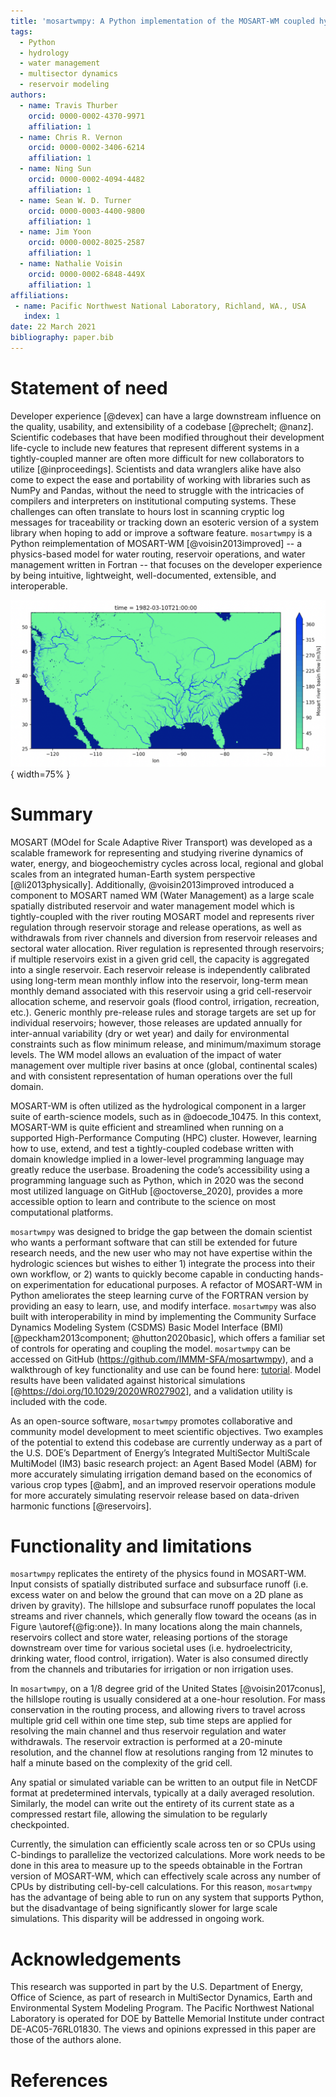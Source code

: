 ```yaml
---
title: 'mosartwmpy: A Python implementation of the MOSART-WM coupled hydrologic routing and water management model'
tags:
  - Python
  - hydrology
  - water management
  - multisector dynamics
  - reservoir modeling
authors:
  - name: Travis Thurber
    orcid: 0000-0002-4370-9971
    affiliation: 1
  - name: Chris R. Vernon
    orcid: 0000-0002-3406-6214
    affiliation: 1
  - name: Ning Sun
    orcid: 0000-0002-4094-4482
    affiliation: 1
  - name: Sean W. D. Turner
    orcid: 0000-0003-4400-9800
    affiliation: 1
  - name: Jim Yoon
    orcid: 0000-0002-8025-2587
    affiliation: 1
  - name: Nathalie Voisin
    orcid: 0000-0002-6848-449X
    affiliation: 1
affiliations:
 - name: Pacific Northwest National Laboratory, Richland, WA., USA
   index: 1
date: 22 March 2021
bibliography: paper.bib
---
```


# Statement of need
Developer experience [@devex] can have a large downstream influence on the quality, usability, and extensibility of a codebase [@prechelt; @nanz]. Scientific codebases that have been modified throughout their development life-cycle to include new features that represent different systems in a tightly-coupled manner are often more difficult for new collaborators to utilize [@inproceedings]. Scientists and data wranglers alike have also come to expect the ease and portability of working with libraries such as NumPy and Pandas, without the need to struggle with the intricacies of compilers and interpreters on institutional computing systems. These challenges can often translate to hours lost in scanning cryptic log messages for traceability or tracking down an esoteric version of a system library when hoping to add or improve a software feature. `mosartwmpy` is a Python reimplementation of MOSART-WM [@voisin2013improved] -- a physics-based model for water routing, reservoir operations, and water management written in Fortran -- that focuses on the developer experience by being intuitive, lightweight, well-documented, extensible, and interoperable.

![River basin flow as output from `mosartwmpy`.\label{fig:one}](figure_1.png){ width=75% }

# Summary
MOSART (MOdel for Scale Adaptive River Transport) was developed as a scalable framework for representing and studying riverine dynamics of water, energy, and biogeochemistry cycles across local, regional and global scales from an integrated human-Earth system perspective [@li2013physically]. Additionally, @voisin2013improved introduced a component to MOSART named WM (Water Management) as a large scale spatially distributed reservoir and water management model which is tightly-coupled with the river routing MOSART model and represents river regulation through reservoir storage and release operations, as well as withdrawals from river channels and diversion from reservoir releases and sectoral water allocation. River regulation is represented through reservoirs; if multiple reservoirs exist in a given grid cell, the capacity is aggregated into a single reservoir. Each reservoir release is independently calibrated using long-term mean monthly inflow into the reservoir, long-term mean monthly demand associated with this reservoir using a grid cell-reservoir allocation scheme, and reservoir goals (flood control, irrigation, recreation, etc.). Generic monthly pre-release rules and storage targets are set up for individual reservoirs; however, those releases are updated annually for inter-annual variability (dry or wet year) and daily for environmental constraints such as flow minimum release, and minimum/maximum storage levels. The WM model allows an evaluation of the impact of water management over multiple river basins at once (global, continental scales) and with consistent representation of human operations over the full domain.

MOSART-WM is often utilized as the hydrological component in a larger suite of earth-science models, such as in @doecode_10475. In this context, MOSART-WM is quite efficient and streamlined when running on a supported High-Performance Computing (HPC) cluster. However, learning how to use, extend, and test a tightly-coupled codebase written with domain knowledge implied in a lower-level programming language may greatly reduce the userbase. Broadening the code’s accessibility using a programming language such as Python, which in 2020 was the second most utilized language on GitHub [@octoverse_2020], provides a more accessible option to learn and contribute to the science on most computational platforms.

`mosartwmpy` was designed to bridge the gap between the domain scientist who wants a performant software that can still be extended for future research needs, and the new user who may not have expertise within the hydrologic sciences but wishes to either 1) integrate the process into their own workflow, or 2) wants to quickly become capable in conducting hands-on experimentation for educational purposes. A refactor of MOSART-WM in Python ameliorates the steep learning curve of the FORTRAN version by providing an easy to learn, use, and modify interface. `mosartwmpy` was also built with interoperability in mind by implementing the Community Surface Dynamics Modeling System (CSDMS) Basic Model Interface (BMI) [@peckham2013component; @hutton2020basic], which offers a familiar set of controls for operating and coupling the model. `mosartwmpy` can be accessed on GitHub (https://github.com/IMMM-SFA/mosartwmpy), and a walkthrough of key functionality and use can be found here: [tutorial](https://mosartwmpy.readthedocs.io/en/latest/). Model results have been validated against historical simulations [@https://doi.org/10.1029/2020WR027902], and a validation utility is included with the code.

As an open-source software, `mosartwmpy` promotes collaborative and community model development to meet scientific objectives. Two examples of the potential to extend this codebase are currently underway as a part of the U.S. DOE’s Department of Energy’s Integrated MultiSector MultiScale MultiModel (IM3) basic research project: an Agent Based Model (ABM) for more accurately simulating irrigation demand based on the economics of various crop types [@abm], and an improved reservoir operations module for more accurately simulating reservoir release based on data-driven harmonic functions [@reservoirs].

# Functionality and limitations
`mosartwmpy` replicates the entirety of the physics found in MOSART-WM. Input consists of spatially distributed surface and subsurface runoff (i.e. excess water on and below the ground that can move on a 2D plane as driven by gravity). The hillslope and subsurface runoff populates the local streams and river channels, which generally flow toward the oceans (as in Figure \autoref{@fig:one}). In many locations along the main channels, reservoirs collect and store water, releasing portions of the storage downstream over time for various societal uses (i.e. hydroelectricity, drinking water, flood control, irrigation). Water is also consumed directly from the channels and tributaries for irrigation or non irrigation uses.

In `mosartwmpy`, on a 1/8 degree grid of the United States [@voisin2017conus], the hillslope routing is usually considered at a one-hour resolution. For mass conservation in the routing process, and allowing rivers to travel across multiple grid cell within one time step, sub time steps are applied for resolving the main channel and thus reservoir regulation and water withdrawals. The reservoir extraction is performed at a 20-minute resolution, and the channel flow at resolutions ranging from 12 minutes to half a minute based on the complexity of the grid cell.

Any spatial or simulated variable can be written to an output file in NetCDF format at predetermined intervals, typically at a daily averaged resolution. Similarly, the model can write out the entirety of its current state as a compressed restart file, allowing the simulation to be regularly checkpointed.

Currently, the simulation can efficiently scale across ten or so CPUs using C-bindings to parallelize the vectorized calculations. More work needs to be done in this area to measure up to the speeds obtainable in the Fortran version of MOSART-WM, which can effectively scale across any number of CPUs by distributing cell-by-cell calculations. For this reason, `mosartwmpy` has the advantage of being able to run on any system that supports Python, but the disadvantage of being significantly slower for large scale simulations. This disparity will be addressed in ongoing work.

# Acknowledgements
This research was supported in part by the U.S. Department of Energy, Office of Science, as part of research in MultiSector Dynamics, Earth and Environmental System Modeling Program. The Pacific Northwest National Laboratory is operated for DOE by Battelle Memorial Institute under contract DE-AC05-76RL01830. The views and opinions expressed in this paper are those of the authors alone.

# References
